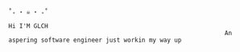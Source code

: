 
                                                                                    ˚₊ ⋆ ☠︎︎ ⋆ ₊˚
                                                                                    Hi I'M GLCH
                                                                An aspering software engineer just workin my way up


